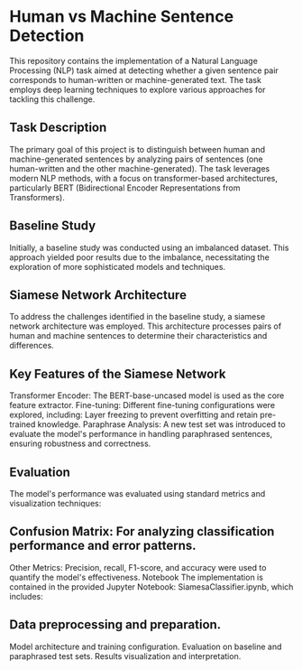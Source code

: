 # Human vs Machine Sentence Detection
This repository contains the implementation of a Natural Language Processing (NLP) task aimed at detecting whether a given sentence pair corresponds to human-written or machine-generated text. The task employs deep learning techniques to explore various approaches for tackling this challenge.

## Task Description
The primary goal of this project is to distinguish between human and machine-generated sentences by analyzing pairs of sentences (one human-written and the other machine-generated). The task leverages modern NLP methods, with a focus on transformer-based architectures, particularly BERT (Bidirectional Encoder Representations from Transformers).

## Baseline Study
Initially, a baseline study was conducted using an imbalanced dataset. This approach yielded poor results due to the imbalance, necessitating the exploration of more sophisticated models and techniques.

## Siamese Network Architecture
To address the challenges identified in the baseline study, a siamese network architecture was employed. This architecture processes pairs of human and machine sentences to determine their characteristics and differences.

## Key Features of the Siamese Network
Transformer Encoder: The BERT-base-uncased model is used as the core feature extractor.
Fine-tuning: Different fine-tuning configurations were explored, including:
Layer freezing to prevent overfitting and retain pre-trained knowledge.
Paraphrase Analysis: A new test set was introduced to evaluate the model's performance in handling paraphrased sentences, ensuring robustness and correctness.

## Evaluation
The model's performance was evaluated using standard metrics and visualization techniques:

## Confusion Matrix: For analyzing classification performance and error patterns.
Other Metrics: Precision, recall, F1-score, and accuracy were used to quantify the model's effectiveness.
Notebook
The implementation is contained in the provided Jupyter Notebook: SiamesaClassifier.ipynb, which includes:

## Data preprocessing and preparation.
Model architecture and training configuration.
Evaluation on baseline and paraphrased test sets.
Results visualization and interpretation.
